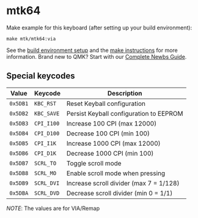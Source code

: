 # mtk64

Make example for this keyboard (after setting up your build environment):

    make mtk/mtk64:via

See the [build environment setup](https://docs.qmk.fm/#/getting_started_build_tools) and the [make instructions](https://docs.qmk.fm/#/getting_started_make_guide) for more information. Brand new to QMK? Start with our [Complete Newbs Guide](https://docs.qmk.fm/#/newbs).

## Special keycodes

Value    | Keycode    |Description
---------|------------|------------------------------------------------------------------
`0x5DB1` | `KBC_RST`  |Reset Keyball configuration
`0x5DB2` | `KBC_SAVE` |Persist Keyball configuration to EEPROM
`0x5DB3` | `CPI_I100` |Increase 100 CPI (max 12000)
`0x5DB4` | `CPI_D100` |Decrease 100 CPI (min 100)
`0x5DB5` | `CPI_I1K`  |Increase 1000 CPI (max 12000)
`0x5DB6` | `CPI_D1K`  |Decrease 1000 CPI (min 100)
`0x5DB7` | `SCRL_TO`  |Toggle scroll mode
`0x5DB8` | `SCRL_MO`  |Enable scroll mode when pressing
`0x5DB9` | `SCRL_DVI` |Increase scroll divider (max 7 = 1/128)
`0x5DBA` | `SCRL_DVD` |Decrease scroll divider (min 0 = 1/1)

*NOTE*: The values are for VIA/Remap
